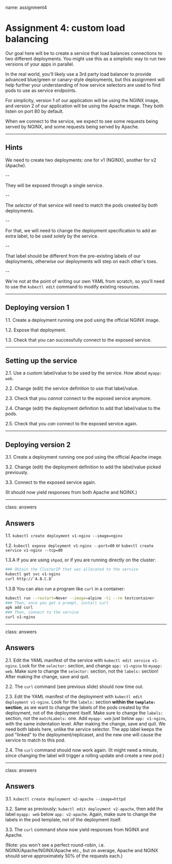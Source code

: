 name: assignment4

# Assignment 4: custom load balancing

Our goal here will be to create a service that load balances
connections to two different deployments. You might use this as a 
simplistic way to run two versions of your apps in parallel. 

In the real world, you'll likely use a 3rd party load balancer to 
provide advanced blue/green or canary-style deployments, but 
this assignment will help further your understanding of how service 
selectors are used to find pods to use as service endpoints.

For simplicity, version 1 of our application will be using
the NGINX image, and version 2 of our application will be using
the Apache image. They both listen on port 80 by default.

When we connect to the service, we expect to see some requests
being served by NGINX, and some requests being served by Apache.

---

## Hints

We need to create two deployments: one for v1 (NGINX), another for v2 (Apache).

--

They will be exposed through a single service.

--

The *selector* of that service will need to match the pods created
by *both* deployments.

--

For that, we will need to change the deployment specification to add
an extra label, to be used solely by the service.

--

That label should be different from the pre-existing labels of our
deployments, otherwise our deployments will step on each other's toes.

--

We're not at the point of writing our own YAML from scratch, so you'll 
need to use the `kubectl edit` command to modify existing resources.

---

## Deploying version 1

1.1. Create a deployment running one pod using the official NGINX image.

1.2. Expose that deployment.

1.3. Check that you can successfully connect to the exposed service.

---

## Setting up the service

2.1. Use a custom label/value to be used by the service. How about `myapp: web`.

2.2. Change (edit) the service definition to use that label/value.

2.3. Check that you *cannot* connect to the exposed service anymore.

2.4. Change (edit) the deployment definition to add that label/value to the pods.

2.5. Check that you *can* connect to the exposed service again.

---

## Deploying version 2

3.1. Create a deployment running one pod using the official Apache image.

3.2. Change (edit) the deployment definition to add the label/value picked previously.

3.3. Connect to the exposed service again.

(It should now yield responses from both Apache and NGINX.)

---

class: answers

## Answers

1.1. `kubectl create deployment v1-nginx --image=nginx`

1.2. `kubectl expose deployment v1-nginx --port=80` or `kubectl create service v1-nginx --tcp=80`

1.3.A If you are using `shpod`, or if you are running directly on the cluster:

```bash
### Obtain the ClusterIP that was allocated to the service
kubectl get svc v1-nginx
curl http://`A.B.C.D`
```

1.3.B You can also run a program like `curl` in a container:

```bash
kubectl run --restart=Never --image=alpine -ti --rm testcontainer
### Then, once you get a prompt, install curl
apk add curl
### Then, connect to the service
curl v1-nginx
```

---

class: answers

## Answers

2.1. Edit the YAML manifest of the service with `kubectl edit service v1-nginx`. Look for the `selector:` section, and change `app: v1-nginx` to `myapp: web`. Make sure to change the `selector:` section, not the `labels:` section! After making the change, save and quit.

2.2. The `curl` command (see previous slide) should now time out.

2.3. Edit the YAML manifest of the deployment with `kubectl edit deployment v1-nginx`. Look for the `labels:` section **within the `template:` section**, as we want to change the labels of the pods created by the deployment, not of the deployment itself. Make sure to change the `labels:` section, not the `matchLabels:` one. Add `myapp: web` just below `app: v1-nginx`, with the same indentation level. After making the change, save and quit. We need both labels here, unlike the service selector. The app label keeps the pod "linked" to the deployment/replicaset, and the new one will cause the service to match to this pod.

2.4. The `curl` command should now work again. (It might need a minute, since changing the label will trigger a rolling update and create a new pod.)

---

class: answers

## Answers

3.1. `kubectl create deployment v2-apache --image=httpd`

3.2. Same as previously: `kubectl edit deployment v2-apache`, then add the label `myapp: web` below `app: v2-apache`. Again, make sure to change the labels in the pod template, not of the deployment itself.

3.3. The `curl` command show now yield responses from NGINX and Apache.

(Note: you won't see a perfect round-robin, i.e. NGINX/Apache/NGINX/Apache etc., but on average, Apache and NGINX should serve approximately 50% of the requests each.)

